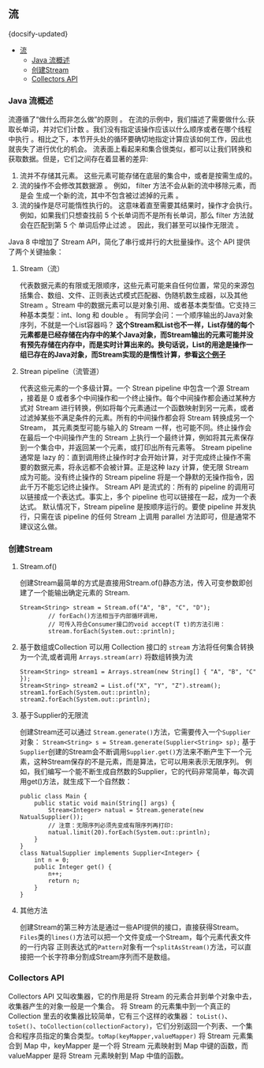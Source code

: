 ## 流
{docsify-updated}

- [流](#流)
  - [Java 流概述](#java-流概述)
  - [创建Stream](#创建stream)
  - [Collectors API](#collectors-api)


### Java 流概述
流遵循了“做什么而非怎么做”的原则 。 在流的示例中，我们描述了需要做什么:获取长单词，并对它们计数 。我们没有指定该操作应该以什么顺序或者在哪个线程中执行 。相比之下，本节开头处的循环要确切地指定计算应该如何工作，因此也就丧失了进行优化的机会。
流表面上看起来和集合很类似，都可以让我们转换和获取数据。但是，它们之间存在着显著的差异:
1. 流并不存储其元素。 这些元素可能存储在底层的集合中，或者是按需生成的。
2. 流的操作不会修改其数据源 。 例如， filter 方法不会从新的流中移除元素，而是会
生成一个新的流，其中不包含被过滤掉的元素 。
3. 流的操作是尽可能惰性执行的。 这意味着直至需要其结果时，操作才会执行。 例如，如果我们只想查找前 5 个长单词而不是所有长单词，那么 filter 方法就会在匹配到第 5 个 单词后停止过滤 。 因此，我们甚至可以操作无限流 。

Java 8 中增加了 Stream API，简化了串行或并行的大批量操作。这个 API 提供了两个关键抽象：
1. Stream（流）

   代表数据元素的有限或无限顺序，这些元素可能来自任何位置，常见的来源包括集合、数组、文件、正则表达式模式匹配器、伪随机数生成器，以及其他 Stream 。Stream 中的数据元素可以是对象引用、或者基本类型值。它支持三种基本类型：int、long 和 double 。
   有同学会问：一个顺序输出的Java对象序列，不就是一个List容器吗？
   **这个Stream和List也不一样，List存储的每个元素都是已经存储在内存中的某个Java对象，而Stream输出的元素可能并没有预先存储在内存中，而是实时计算出来的。换句话说，List的用途是操作一组已存在的Java对象，而Stream实现的是惰性计算，参看[这个例子](#demo)**

2. Strean pipeline（流管道）

   代表这些元素的一个多级计算。一个 Strean pipeline 中包含一个源 Stream ，接着是 0 或者多个中间操作和一个终止操作。每个中间操作都会通过某种方式对 Stream 进行转换，例如将每个元素通过一个函数映射到另一元素，或者过滤掉某些不满足条件的元素。所有的中间操作都会将 Stream 转换成另一个 Stream， 其元素类型可能与输入的 Stream 一样，也可能不同。终止操作会在最后一个中间操作产生的 Stream 上执行一个最终计算，例如将其元素保存到一个集合中，并返回某一个元素，或打印出所有元素等。
   Stream pipeline 通常是 lazy 的：直到调用终止操作时才会开始计算，对于完成终止操作不需要的数据元素，将永远都不会被计算。正是这种 lazy 计算，使无限 Stream 成为可能。没有终止操作的 Stream pipeline 将是一个静默的无操作指令，因此千万不能忘记终止操作。
   Stream API 是流式的：所有的 pipeline 的调用可以链接成一个表达式。事实上，多个 pipeline 也可以链接在一起，成为一个表达式。
   默认情况下，Stream pipeline 是按顺序运行的。要使 pipeline 并发执行，只需在该 pipeline 的任何 Stream 上调用 parallel 方法即可，但是通常不建议这么做。

### 创建Stream
1. Stream.of()

    创建Stream最简单的方式是直接用Stream.of()静态方法，传入可变参数即创建了一个能输出确定元素的 Stream.
    ```
    Stream<String> stream = Stream.of("A", "B", "C", "D");
            // forEach()方法相当于内部循环调用，
            // 可传入符合Consumer接口的void accept(T t)的方法引用：
            stream.forEach(System.out::println);
    ```

2. 基于数组或Collection
	可以用 Collection 接口的 `stream` 方法将任何集合转换为一个流,或者调用 `Arrays.stream(arr)` 将数组转换为流
    ```
    Stream<String> stream1 = Arrays.stream(new String[] { "A", "B", "C" });
    Stream<String> stream2 = List.of("X", "Y", "Z").stream();
    stream1.forEach(System.out::println);
    stream2.forEach(System.out::println);
    ```

3. 基于Supplier的无限流

    创建Stream还可以通过 `Stream.generate()`方法，它需要传入一个`Supplier`对象：
    `Stream<String> s = Stream.generate(Supplier<String> sp);`
    基于`Supplier`创建的Stream会不断调用`Supplier.get()`方法来不断产生下一个元素，这种Stream保存的不是元素，而是算法，它可以用来表示无限序列。
    例如，我们编写一个能不断生成自然数的Supplier，它的代码非常简单，每次调用get()方法，就生成下一个自然数：
    
    ```
    public class Main {
        public static void main(String[] args) {
            Stream<Integer> natual = Stream.generate(new NatualSupplier());
            // 注意：无限序列必须先变成有限序列再打印:
            natual.limit(20).forEach(System.out::println);
        }
    }
    class NatualSupplier implements Supplier<Integer> {
        int n = 0;
        public Integer get() {
            n++;
            return n;
        }
    }
    ```

4. 其他方法

    创建Stream的第三种方法是通过一些API提供的接口，直接获得Stream。
    `Files`类的`lines()`方法可以把一个文件变成一个Stream，每个元素代表文件的一行内容
    正则表达式的`Pattern`对象有一个`splitAsStream()`方法，可以直接把一个长字符串分割成Stream序列而不是数组。

### Collectors API 
Collectors API 又叫收集器，它的作用是将 Stream 的元素合并到单个对象中去，收集器产生的对象一般是一个集合。
将 Stream 的元素集中到一个真正的 Collection 里去的收集器比较简单，它有三个这样的收集器： `toList()`、`toSet()`、`toCollection(collectionFactory)`，它们分别返回一个列表、一个集合和程序员指定的集合类型。`toMap(keyMapper,valueMapper)` 将 Stream 元素集合到 Map 中，keyMapper 是一个将 Stream 元素映射到 Map 中键的函数，而 valueMapper 是将 Stream 元素映射到 Map 中值的函数。